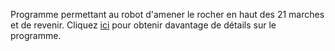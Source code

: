 Programme permettant au robot d'amener le rocher en haut des 21 marches et de revenir.
Cliquez [ici](https://www.france-ioi.org/algo/task.php?idChapter=643&iOrder=10) pour obtenir davantage de détails sur le programme.
